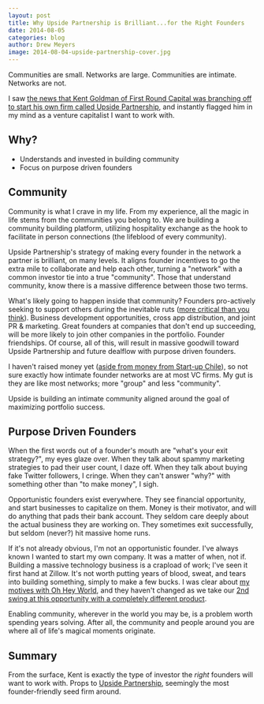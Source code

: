 ```yaml
---
layout: post
title: Why Upside Partnership is Brilliant...for the Right Founders
date: 2014-08-05
categories: blog
author: Drew Meyers
image: 2014-08-04-upside-partnership-cover.jpg
---
```


Communities are small. Networks are large. Communities are intimate. Networks are not.

I saw [the news that Kent Goldman of First Round Capital was branching off to start his own firm called Upside Partnership](http://www.upsidevc.com/2014/07/09/announcing-upside-partnership/), and instantly flagged him in my mind as a venture capitalist I want to work with.

## Why?

<ul>
	<li>Understands and invested in building community</li>
	<li>Focus on purpose driven founders</li>
</ul>

## Community

Community is what I crave in my life. From my experience, all the magic in life stems from the communities you belong to. We are building a community building platform, utilizing hospitality exchange as the hook to facilitate in person connections (the lifeblood of every community).

Upside Partnership's strategy of making every founder in the network a partner is brilliant, on many levels. It aligns founder incentives to go the extra mile to collaborate and help each other, turning a "network" with a common investor tie into a true "community". Those that understand community, know there is a massive difference between those two terms.

What's likely going to happen inside that community? Founders pro-actively seeking to support others during the inevitable ruts ([more critical than you think](https://medium.com/@drewmeyers/the-hidden-depths-of-bootstrapped-startups-b9bf16e5a45c)). Business development opportunities, cross app distribution, and joint PR &amp; marketing. Great founders at companies that don't end up succeeding, will be more likely to join other companies in the portfolio. Founder friendships. Of course, all of this, will result in massive goodwill toward Upside Partnership and future dealflow with purpose driven founders.

I haven't raised money yet ([aside from money from Start-up Chile](http://www.horizonapp.co/blog/startup-chile-journey-gen-10/)), so not sure exactly how intimate founder networks are at most VC firms. My gut is they are like most networks; more "group" and less "community".

Upside is building an intimate community aligned around the goal of maximizing portfolio success.

## Purpose Driven Founders

When the first words out of a founder's mouth are "what's your exit strategy?", my eyes glaze over. When they talk about spammy marketing strategies to pad their user count, I daze off. When they talk about buying fake Twitter followers, I cringe. When they can't answer "why?" with something other than "to make money", I sigh.

Opportunistic founders exist everywhere. They see financial opportunity, and start businesses to capitalize on them. Money is their motivator, and will do anything that pads their bank account. They seldom care deeply about the actual business they are working on. They sometimes exit successfully, but seldom (never?) hit massive home runs.

If it's not already obvious, I'm not an opportunistic founder. I've always known I wanted to start my own company. It was a matter of when, not if. Building a massive technology business is a crapload of work; I've seen it first hand at Zillow. It's not worth putting years of blood, sweat, and tears into building something, simply to make a few bucks. I was clear about [my motives with Oh Hey World](http://blog.ohheyworld.com/motives-for-oh-hey-world/), and they haven't changed as we take our [2nd swing at this opportunity with a completely different product](http://www.horizonapp.co/blog/horizon-missed-connections).

Enabling community, wherever in the world you may be, is a problem worth spending years solving. After all, the community and people around you are where all of life's magical moments originate.

## Summary

From the surface, Kent is exactly the type of investor the <em>right</em> founders will want to work with. Props to [Upside Partnership](http://www.upsidevc.com/), seemingly the most founder-friendly seed firm around.
